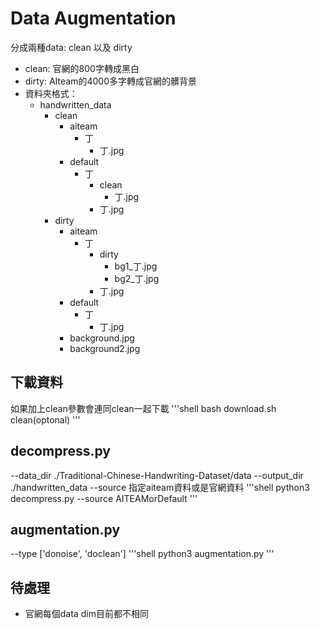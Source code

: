 # Data Augmentation
分成兩種data: clean 以及 dirty
* clean: 官網的800字轉成黑白
* dirty: AIteam的4000多字轉成官網的髒背景
* 資料夾格式：
    * handwritten_data
        * clean
            * aiteam
                * 丁
                    * 丁.jpg
            * default
                * 丁
                    * clean
                        * 丁.jpg
                    * 丁.jpg
        * dirty
            * aiteam
                * 丁
                    * dirty
                        * bg1_丁.jpg
                        * bg2_丁.jpg
                    * 丁.jpg
            * default
                * 丁
                    * 丁.jpg
            * background.jpg
            * background2.jpg

## 下載資料
如果加上clean參數會連同clean一起下載
'''shell
bash download.sh clean(optonal)
'''


## decompress.py
--data_dir ./Traditional-Chinese-Handwriting-Dataset/data
--output_dir ./handwritten_data
--source 指定aiteam資料或是官網資料
'''shell
python3 decompress.py --source AITEAMorDefault
'''
## augmentation.py
--type ['donoise', 'doclean']
'''shell
python3 augmentation.py
'''

## 待處理
* 官網每個data dim目前都不相同